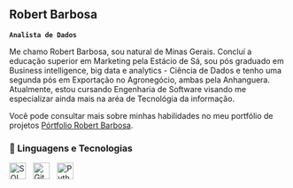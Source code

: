 ## Robert Barbosa

**`Analista de Dados`**

Me chamo Robert Barbosa, sou natural de Minas Gerais. 
Concluí a educação superior em Marketing pela Estácio de Sá, sou pós graduado em Business intelligence, big data e analytics - Ciência de Dados e tenho uma segunda pós em Exportação no Agronegócio, ambas pela Anhanguera. Atualmente, estou cursando Engenharia de Software visando me especializar ainda mais na aréa de Tecnológia da informação.

Você pode consultar mais sobre minhas habilidades no meu portfólio de projetos [Pórtfolio Robert Barbosa](https://sites.google.com/view/portflio-robert-barbosa/capa).

### 🤖 Linguagens e Tecnologias


<img 
  align="left"
  alt="SQL Server"
  title="SQL Server"
  width="30px"
  style="padding-right: 10px;" 
  src="https://cdn.jsdelivr.net/gh/devicons/devicon@latest/icons/microsoftsqlserver/microsoftsqlserver-original-wordmark.svg" />
    

<img 
    align="left" 
    alt="Git" 
    title="Git"
    width="30px" 
    style="padding-right: 10px;" 
    src="https://cdn.jsdelivr.net/gh/devicons/devicon@latest/icons/git/git-original.svg" 
/>
<img 
    align="left" 
    alt="Python" 
    title="Python"
    width="30px" 
    style="padding-right: 10px;" 
    src="https://cdn.jsdelivr.net/gh/devicons/devicon@latest/icons/python/python-original.svg" 
/>
